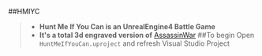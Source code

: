 ##HMIYC
>* **Hunt Me If You Can is an UnrealEngine4 Battle Game**
>* **It's a total 3d engraved version of** [AssassinWar](https://github.com/TyrealGray/AssassinWar)
##To begin
Open `HuntMeIfYouCan.uproject` and refresh Visual Studio Project